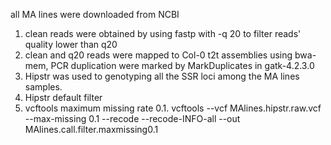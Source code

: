 all MA lines were downloaded from NCBI
1) clean reads were obtained by using fastp with -q 20 to filter reads' quality lower than q20
2) clean and q20 reads were mapped to Col-0 t2t assemblies using bwa-mem, PCR duplication were marked by MarkDuplicates in gatk-4.2.3.0
3) Hipstr was used to genotyping all the SSR loci among the MA lines samples.
4) Hipstr default filter
5) vcftools maximum missing rate 0.1. vcftools --vcf MAlines.hipstr.raw.vcf  --max-missing 0.1 --recode --recode-INFO-all --out MAlines.call.filter.maxmissing0.1
